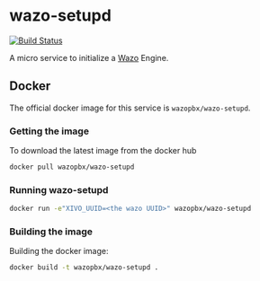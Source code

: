 # wazo-setupd

[![Build Status](https://jenkins.wazo.community/buildStatus/icon?job=wazo-setupd)](https://jenkins.wazo.community/job/wazo-setupd)

A micro service to initialize a [Wazo](http://wazo.community) Engine.


## Docker

The official docker image for this service is `wazopbx/wazo-setupd`.


### Getting the image

To download the latest image from the docker hub

```sh
docker pull wazopbx/wazo-setupd
```


### Running wazo-setupd

```sh
docker run -e"XIVO_UUID=<the wazo UUID>" wazopbx/wazo-setupd
```

### Building the image

Building the docker image:

```sh
docker build -t wazopbx/wazo-setupd .
```
